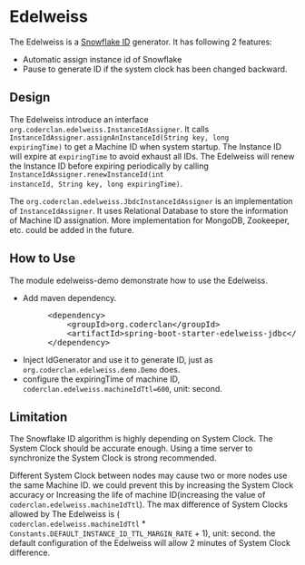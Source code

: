 # Edelweiss

The Edelweiss is a <a href="https://en.wikipedia.org/wiki/Snowflake_ID">Snowflake ID</a> generator. It has following 2
features:

- Automatic assign instance id of Snowflake
- Pause to generate ID if the system clock has been changed backward.

## Design

The Edelweiss introduce an interface <code>org.coderclan.edelweiss.InstanceIdAssigner</code>. It calls <code>
InstanceIdAssigner.assignAnInstanceId(String key, long expiringTime)</code> to get a Machine ID when system startup. The
Instance ID will expire at <code>expiringTime</code> to avoid exhaust all IDs. The Edelweiss will renew the Instance ID
before expiring periodically by calling <code>InstanceIdAssigner.renewInstanceId(int instanceId, String key, long
expiringTime)</code>.

The <code>org.coderclan.edelweiss.JbdcInstanceIdAssigner</code> is an implementation of <code>InstanceIdAssigner</code>.
It uses Relational Database to store the information of Machine ID assignation. More implementation for MongoDB,
Zookeeper, etc. could be added in the future.

## How to Use

The module edelweiss-demo demonstrate how to use the Edelweiss.

- Add maven dependency.

<pre>
        &lt;dependency>
            &lt;groupId>org.coderclan&lt;/groupId>
            &lt;artifactId>spring-boot-starter-edelweiss-jdbc&lt;/artifactId>
        &lt;/dependency>
</pre>

- Inject IdGenerator and use it to generate ID, just as <code>org.coderclan.edelweiss.demo.Demo</code> does.
- configure the expiringTime of machine ID, <code>coderclan.edelweiss.machineIdTtl=600</code>, unit: second.

## Limitation

The Snowflake ID algorithm is highly depending on System Clock. The System Clock should be accurate enough. Using a time
server to synchronize the System Clock is strong recommended.

Different System Clock between nodes may cause two or more nodes use the same Machine ID. we could prevent this by increasing
the System Clock accuracy or Increasing the life of machine ID(increasing the value of <code>
coderclan.edelweiss.machineIdTtl</code>). The max difference of System Clocks allowed by The Edelweiss is (<code>
coderclan.edelweiss.machineIdTtl</code> * <code>Constants.DEFAULT_INSTANCE_ID_TTL_MARGIN_RATE</code> + 1), unit: second.
the default configuration of the Edelweiss will allow 2 minutes of System Clock difference. 
